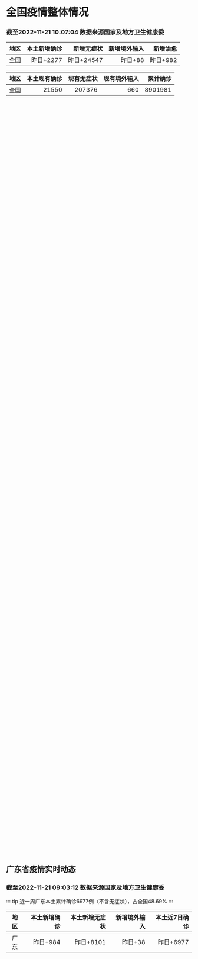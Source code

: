 
# 全国疫情整体情况
### 截至2022-11-21 10:07:04 数据来源国家及地方卫生健康委

|地区|本土新增确诊|新增无症状|新增境外输入|新增治愈|
|:--:|---:|---:|---:|---:|
|全国|昨日+2277|昨日+24547|昨日+88|昨日+982|

|地区|本土现有确诊|现有无症状|现有境外输入|累计确诊|
|:--:|---:|---:|---:|---:|
|全国|21550|207376|660|8901981|

<ChinaMap :dataList="dataList" :title="title"/>

<div id="chinaDayModify" style="width:100%;height:500px;margin-bottom:10px;"></div>
<div id="chinaAddHistoryData" style="width:100%;height:500px;margin-bottom:10px;"></div>
<div id="chinaNowHistoryData" style="width:100%;height:500px;margin-bottom:10px;"></div>
<div id="chinaTotalHistoryData" style="width:100%;height:500px;margin-bottom:10px;"></div>


## 广东省疫情实时动态
### 截至2022-11-21 09:03:12 数据来源国家及地方卫生健康委

::: tip 近一周广东本土累计确诊6977例（不含无症状），占全国48.69%
:::

|地区|本土新增确诊|本土新增无症状|新增境外输入|本土近7日确诊|
|:--:|---:|---:|---:|---:|
|广东|昨日+984|昨日+8101|昨日+38|昨日+6977|

<div id="guangdongModify" style="width:100%;height:500px;margin-bottom:10px;"></div>
<div id="guangdongTotalHistory" style="width:100%;height:500px;margin-bottom:10px;"></div>
<div id="guangzhouModifyHistory" style="width:100%;height:500px;margin-bottom:10px;"></div>


<script>
import * as echarts from 'echarts'
export default {
  data(){
    return {
      title: '新增本土确诊',
      dataList: [{name: '台湾', value: 0, addList: []},{name: '香港', value: 0, addList: []},{name: '湖北', value: 6, addList: [{name: '武汉', num: 6},
]},{name: '上海', value: 6, addList: [{name: '浦东', num: 4},
{name: '徐汇', num: 1},
{name: '杨浦', num: 1},
]},{name: '吉林', value: 6, addList: [{name: '松原', num: 5},
{name: '长春', num: 1},
]},{name: '广东', value: 984, addList: [{name: '广州', num: 882},
{name: '湛江', num: 36},
{name: '肇庆', num: 31},
{name: '佛山', num: 8},
{name: '深圳', num: 6},
]},{name: '海南', value: 4, addList: [{name: '海口', num: 3},
{name: '三亚', num: 1},
]},{name: '四川', value: 217, addList: [{name: '成都', num: 136},
{name: '德阳', num: 31},
{name: '外省返川人员', num: 29},
{name: '内江', num: 10},
{name: '眉山', num: 2},
]},{name: '北京', value: 154, addList: [{name: '朝阳', num: 54},
{name: '通州', num: 50},
{name: '未公布来源', num: 11},
{name: '海淀', num: 9},
{name: '东城', num: 7},
]},{name: '内蒙古', value: 92, addList: [{name: '呼和浩特', num: 71},
{name: '鄂尔多斯', num: 19},
{name: '赤峰', num: 1},
{name: '呼伦贝尔', num: 1},
]},{name: '福建', value: 20, addList: [{name: '泉州', num: 6},
{name: '三明', num: 6},
{name: '福州', num: 4},
{name: '厦门', num: 2},
{name: '龙岩', num: 2},
]},{name: '陕西', value: 29, addList: [{name: '榆林', num: 6},
{name: '安康', num: 6},
{name: '西安', num: 5},
{name: '渭南', num: 4},
{name: '汉中', num: 3},
]},{name: '浙江', value: 23, addList: [{name: '杭州', num: 9},
{name: '衢州', num: 5},
{name: '温州', num: 4},
{name: '宁波', num: 2},
{name: '湖州', num: 2},
]},{name: '重庆', value: 231, addList: [{name: '渝北区', num: 43},
{name: '南岸区', num: 27},
{name: '大渡口区', num: 20},
{name: '涪陵区', num: 20},
{name: '巴南区', num: 13},
]},{name: '黑龙江', value: 17, addList: [{name: '哈尔滨', num: 12},
{name: '绥化', num: 4},
{name: '黑河', num: 1},
]},{name: '山东', value: 26, addList: [{name: '济南', num: 22},
{name: '青岛', num: 3},
{name: '泰安', num: 1},
]},{name: '云南', value: 37, addList: [{name: '昆明', num: 22},
{name: '昭通市', num: 8},
{name: '德宏州', num: 3},
{name: '曲靖', num: 1},
{name: '玉溪', num: 1},
]},{name: '江苏', value: 56, addList: [{name: '盐城', num: 19},
{name: '连云港', num: 17},
{name: '南京', num: 12},
{name: '镇江', num: 6},
{name: '苏州', num: 1},
]},{name: '河南', value: 161, addList: [{name: '郑州', num: 161},
]},{name: '天津', value: 6, addList: [{name: '未公布来源', num: 6},
]},{name: '山西', value: 120, addList: [{name: '朔州', num: 47},
{name: '阳泉', num: 20},
{name: '大同', num: 17},
{name: '吕梁', num: 12},
{name: '太原', num: 11},
]},{name: '新疆', value: 18, addList: [{name: '乌鲁木齐', num: 6},
{name: '喀什', num: 6},
{name: '和田', num: 6},
]},{name: '广西', value: 0, addList: []},{name: '辽宁', value: 15, addList: [{name: '沈阳', num: 8},
{name: '铁岭', num: 6},
{name: '抚顺', num: 1},
]},{name: '河北', value: 2, addList: [{name: '石家庄', num: 2},
]},{name: '湖南', value: 3, addList: [{name: '常德', num: 2},
{name: '郴州', num: 1},
]},{name: '安徽', value: 0, addList: []},{name: '江西', value: 5, addList: [{name: '九江', num: 5},
]},{name: '甘肃', value: 18, addList: [{name: '兰州', num: 18},
]},{name: '西藏', value: 1, addList: [{name: '未公布来源', num: 1},
]},{name: '贵州', value: 10, addList: [{name: '毕节', num: 7},
{name: '遵义', num: 2},
{name: '铜仁', num: 1},
]},{name: '澳门', value: 0, addList: []},{name: '青海', value: 9, addList: [{name: '西宁', num: 9},
]},{name: '宁夏', value: 1, addList: [{name: '中卫', num: 1},
]},{name: '南海诸岛', value: 0, addList: []}]
    }
  },
  mounted () {
    const themeObj = {"color":["#2ec7c9","#b6a2de","#5ab1ef","#ffb980","#d87a80","#8d98b3","#e5cf0d","#97b552","#95706d","#dc69aa","#07a2a4","#9a7fd1","#588dd5","#f5994e","#c05050","#59678c","#c9ab00","#7eb00a","#6f5553","#c14089"],"backgroundColor":"rgba(0,0,0,0)","textStyle":{},"title":{"textStyle":{"color":"#008acd"},"subtextStyle":{"color":"#aaaaaa"}},"line":{"itemStyle":{"borderWidth":1},"lineStyle":{"width":2},"symbolSize":3,"symbol":"emptyCircle","smooth":true},"radar":{"itemStyle":{"borderWidth":1},"lineStyle":{"width":2},"symbolSize":3,"symbol":"emptyCircle","smooth":true},"bar":{"itemStyle":{"barBorderWidth":0,"barBorderColor":"#ccc"}},"pie":{"itemStyle":{"borderWidth":0,"borderColor":"#ccc"}},"scatter":{"itemStyle":{"borderWidth":0,"borderColor":"#ccc"}},"boxplot":{"itemStyle":{"borderWidth":0,"borderColor":"#ccc"}},"parallel":{"itemStyle":{"borderWidth":0,"borderColor":"#ccc"}},"sankey":{"itemStyle":{"borderWidth":0,"borderColor":"#ccc"}},"funnel":{"itemStyle":{"borderWidth":0,"borderColor":"#ccc"}},"gauge":{"itemStyle":{"borderWidth":0,"borderColor":"#ccc"}},"candlestick":{"itemStyle":{"color":"#d87a80","color0":"#2ec7c9","borderColor":"#d87a80","borderColor0":"#2ec7c9","borderWidth":1}},"graph":{"itemStyle":{"borderWidth":0,"borderColor":"#ccc"},"lineStyle":{"width":1,"color":"#aaaaaa"},"symbolSize":3,"symbol":"emptyCircle","smooth":true,"color":["#2ec7c9","#b6a2de","#5ab1ef","#ffb980","#d87a80","#8d98b3","#e5cf0d","#97b552","#95706d","#dc69aa","#07a2a4","#9a7fd1","#588dd5","#f5994e","#c05050","#59678c","#c9ab00","#7eb00a","#6f5553","#c14089"],"label":{"color":"#eeeeee"}},"map":{"itemStyle":{"areaColor":"#dddddd","borderColor":"#eeeeee","borderWidth":0.5},"label":{"color":"#d87a80"},"emphasis":{"itemStyle":{"areaColor":"rgba(254,153,78,1)","borderColor":"#444","borderWidth":1},"label":{"color":"rgb(100,0,0)"}}},"geo":{"itemStyle":{"areaColor":"#dddddd","borderColor":"#eeeeee","borderWidth":0.5},"label":{"color":"#d87a80"},"emphasis":{"itemStyle":{"areaColor":"rgba(254,153,78,1)","borderColor":"#444","borderWidth":1},"label":{"color":"rgb(100,0,0)"}}},"categoryAxis":{"axisLine":{"show":true,"lineStyle":{"color":"#008acd"}},"axisTick":{"show":true,"lineStyle":{"color":"#333"}},"axisLabel":{"show":true,"color":"#333"},"splitLine":{"show":false,"lineStyle":{"color":["#eee"]}},"splitArea":{"show":false,"areaStyle":{"color":["rgba(250,250,250,0.3)","rgba(200,200,200,0.3)"]}}},"valueAxis":{"axisLine":{"show":true,"lineStyle":{"color":"#008acd"}},"axisTick":{"show":true,"lineStyle":{"color":"#333"}},"axisLabel":{"show":true,"color":"#333"},"splitLine":{"show":true,"lineStyle":{"color":["#eee"]}},"splitArea":{"show":true,"areaStyle":{"color":["rgba(250,250,250,0.3)","rgba(200,200,200,0.3)"]}}},"logAxis":{"axisLine":{"show":true,"lineStyle":{"color":"#008acd"}},"axisTick":{"show":true,"lineStyle":{"color":"#333"}},"axisLabel":{"show":true,"color":"#333"},"splitLine":{"show":true,"lineStyle":{"color":["#eee"]}},"splitArea":{"show":true,"areaStyle":{"color":["rgba(250,250,250,0.3)","rgba(200,200,200,0.3)"]}}},"timeAxis":{"axisLine":{"show":true,"lineStyle":{"color":"#008acd"}},"axisTick":{"show":true,"lineStyle":{"color":"#333"}},"axisLabel":{"show":true,"color":"#333"},"splitLine":{"show":true,"lineStyle":{"color":["#eee"]}},"splitArea":{"show":false,"areaStyle":{"color":["rgba(250,250,250,0.3)","rgba(200,200,200,0.3)"]}}},"toolbox":{"iconStyle":{"borderColor":"#2ec7c9"},"emphasis":{"iconStyle":{"borderColor":"#18a4a6"}}},"legend":{"textStyle":{"color":"#333333"}},"tooltip":{"axisPointer":{"lineStyle":{"color":"#008acd","width":"1"},"crossStyle":{"color":"#008acd","width":"1"}}},"timeline":{"lineStyle":{"color":"#008acd","width":1},"itemStyle":{"color":"#008acd","borderWidth":1},"controlStyle":{"color":"#008acd","borderColor":"#008acd","borderWidth":0.5},"checkpointStyle":{"color":"#2ec7c9","borderColor":"#2ec7c9"},"label":{"color":"#008acd"},"emphasis":{"itemStyle":{"color":"#a9334c"},"controlStyle":{"color":"#008acd","borderColor":"#008acd","borderWidth":0.5},"label":{"color":"#008acd"}}},"visualMap":{"color":["#5ab1ef","#e0ffff"]},"dataZoom":{"backgroundColor":"rgba(47,69,84,0)","dataBackgroundColor":"#efefff","fillerColor":"rgba(182,162,222,0.2)","handleColor":"#008acd","handleSize":"100%","textStyle":{"color":"#333333"}},"markPoint":{"label":{"color":"#eeeeee"},"emphasis":{"label":{"color":"#eeeeee"}}}}

    echarts.registerTheme('dark', (themeObj))

    this.chartChDay = echarts.init(document.getElementById("chinaDayModify"), "dark")
,this.chartChAdd = echarts.init(document.getElementById("chinaAddHistoryData"), "dark")
,this.chartChNow = echarts.init(document.getElementById("chinaNowHistoryData"), "dark")
,this.chartChTotal = echarts.init(document.getElementById("chinaTotalHistoryData"), "dark")
,this.chartGdMod = echarts.init(document.getElementById("guangdongModify"), "dark")
,this.chartGdTotal = echarts.init(document.getElementById("guangdongTotalHistory"), "dark")
,this.chartGzMod = echarts.init(document.getElementById("guangzhouModifyHistory"), "dark")


    const option_gd_mod = {
      title: {
        text: '广东疫情新增趋势（人）'
      },
      tooltip: {
        trigger: 'axis',
        axisPointer: {
          type: 'cross',
          label: {
            backgroundColor: '#6a7985'
          }
        }
      },
      legend: {
        top: 20,
        data: [{name: '本土新增确诊',icon: 'rect'}, {name: '本土新增无症状',icon: 'rect'},{name: '新增境外输入',icon: 'rect'}]
      },
      grid: {
        left: '3%',
        right: '4%',
        bottom: '3%',
        containLabel: true
      },
      toolbox: {
        feature: {
          saveAsImage: {}
        }
      },
      xAxis: {
        type: 'category',
        boundaryGap: false,
        data: ["09.23","09.24","09.25","09.26","09.27","09.28","09.29","09.30","10.01","10.02","10.03","10.04","10.05","10.06","10.07","10.08","10.09","10.10","10.11","10.12","10.13","10.14","10.15","10.16","10.17","10.18","10.19","10.20","10.21","10.22","10.23","10.24","10.25","10.26","10.27","10.28","10.29","10.30","10.31","11.01","11.02","11.03","11.04","11.05","11.06","11.07","11.08","11.09","11.10","11.11","11.12","11.13","11.14","11.15","11.16","11.17","11.18","11.19","11.20",]
      },
      yAxis: {
        type: 'value'
      },
      series: [
        {
          name: '本土新增确诊',
          type: 'line',
          areaStyle: {},
          emphasis: {
            focus: 'series'
          },
          data: [5,6,7,12,4,18,16,22,17,19,27,34,37,41,47,34,31,38,43,36,53,60,35,23,36,50,26,27,19,32,23,33,45,15,27,63,83,291,242,125,103,195,219,252,224,319,592,500,546,760,727,707,586,564,1246,1338,1102,1157,984,]
        },
        {
          name: '本土新增无症状',
          type: 'line',
          areaStyle: {},
          emphasis: {
            focus: 'series'
          },
          data: [0,0,5,5,2,5,15,21,10,24,16,24,27,34,27,21,24,25,11,17,21,29,29,38,61,48,58,62,74,59,70,62,67,84,88,136,195,468,458,298,356,470,669,1330,1882,2330,2611,2507,2461,2996,3541,3941,5047,6215,8576,9110,8535,8381,8101,]
        },
        {
          name: '新增境外输入',
          type: 'line',
          areaStyle: {},
          emphasis: {
            focus: 'series'
          },
          data: [15,12,19,14,15,21,15,11,29,11,19,18,19,27,10,14,27,27,14,17,15,24,18,18,11,12,14,25,17,9,19,12,6,5,11,14,14,8,7,10,12,13,9,21,10,12,16,14,23,9,15,19,19,24,10,20,13,21,38,]
        }
      ]
    };

    const option_gd_total = {
      title: {
        text: '广东疫情概览（人）'
      },
      tooltip: {
        trigger: 'axis',
        axisPointer: {
          type: 'cross',
          label: {
            backgroundColor: '#6a7985'
          }
        }
      },
      legend: {
        top: 20,
        data: [{name: '累计确诊',icon: 'rect'},{name: '累计治愈',icon: 'rect'}]
      },
      grid: {
        left: '3%',
        right: '4%',
        bottom: '3%',
        containLabel: true
      },
      toolbox: {
        feature: {
          saveAsImage: {}
        }
      },
      xAxis: {
        type: 'category',
        boundaryGap: false,
        data: ["09.23","09.24","09.25","09.26","09.27","09.28","09.29","09.30","10.01","10.02","10.03","10.04","10.05","10.06","10.07","10.08","10.09","10.10","10.11","10.12","10.13","10.14","10.15","10.16","10.17","10.18","10.19","10.20","10.21","10.22","10.23","10.24","10.25","10.26","10.27","10.28","10.29","10.30","10.31","11.01","11.02","11.03","11.04","11.05","11.06","11.07","11.08","11.09","11.10","11.11","11.12","11.13","11.14","11.15","11.16","11.17","11.18","11.19","11.20",]
      },
      yAxis: {
        type: 'value'
      },
      series: [
        {
          name: '累计确诊',
          type: 'line',
          areaStyle: {},
          emphasis: {
            focus: 'series'
          },
          data: [9863,9881,9905,9931,9950,9991,10022,10055,10101,10131,10177,10229,10285,10353,10410,10458,10516,10581,10638,10691,10759,10843,10896,10947,10994,11056,11106,11138,11174,11215,11257,11302,11353,11373,11411,11488,11585,11884,12133,12268,12383,12591,12819,13092,13336,13657,14264,14779,15348,16117,16859,17585,18190,18778,20034,21392,22507,23685,24707,]
        },
        {
          name: '累计治愈',
          type: 'line',
          areaStyle: {},
          emphasis: {
            focus: 'series'
          },
          data: [9529,9529,9529,9529,9529,9529,9529,9529,9529,9529,9529,9529,9529,9877,9877,9877,9972,10007,10048,10091,10127,10127,10127,10178,10239,10298,10298,10298,10298,10298,10298,10298,10298,10298,10298,10298,10298,10298,10298,10298,10298,10298,10298,10298,10298,10298,11470,11470,11470,11470,11470,11470,11470,11470,11470,11470,11470,11470,11470,]
        }
      ]
    };

    const option_gz_mod = {
      title: {
        text: '广州疫情新增趋势（人）'
      },
      tooltip: {
        trigger: 'axis',
        axisPointer: {
          type: 'cross',
          label: {
            backgroundColor: '#6a7985'
          }
        }
      },
      legend: {
        top: 20,
        data: [{name: '本土新增确诊',icon: 'rect'},{name: '本土新增无症状',icon: 'rect'}]
      },
      grid: {
        left: '3%',
        right: '4%',
        bottom: '3%',
        containLabel: true
      },
      toolbox: {
        feature: {
          saveAsImage: {}
        }
      },
      xAxis: {
        type: 'category',
        boundaryGap: false,
        data: ["0923","0924","0925","0926","0927","0928","0929","0930","1001","1002","1003","1004","1005","1006","1007","1008","1009","1010","1011","1012","1013","1014","1015","1016","1017","1018","1019","1020","1021","1022","1023","1024","1025","1026","1027","1028","1029","1030","1031","1101","1102","1103","1104","1105","1106","1107","1108","1109","1110","1111","1112","1113","1114","1115","1116","1117","1118","1119","1120",]
      },
      yAxis: {
        type: 'value'
      },
      series: [
        {
          name: '本土新增确诊',
          type: 'line',
          areaStyle: {},
          emphasis: {
            focus: 'series'
          },
          data: [4,5,2,2,0,1,1,2,0,5,10,12,14,21,17,18,5,13,6,10,25,23,20,3,16,22,6,10,12,18,16,22,27,11,19,54,66,232,190,85,83,149,168,183,158,232,478,423,466,694,662,656,552,509,1189,1241,983,1050,882,]
        },
        {
          name: '本土新增无症状',
          type: 'line',
          areaStyle: {},
          emphasis: {
            focus: 'series'
          },
          data: [0,0,0,1,1,0,2,0,0,3,7,5,13,8,12,9,15,1,2,7,3,8,16,27,43,31,44,46,46,39,53,43,46,39,46,85,125,295,289,253,323,430,635,1259,1813,2263,2546,2430,2358,2921,3464,3876,4977,6138,8486,8989,8444,8234,7885,]
        }
      ]
    };

    const option_ch_day  = {
      series: [
        {
          type: 'treemap',
          data: [
            {
              name: '本土新增确诊昨日+2277',
              value: 2277,
            },
            {
              name: '新增无症状昨日+24547',
              value: 24547,
            },
            {
              name: '新增境外输入昨日+88',
              value: 88,
            },
            {
              name: '新增治愈昨日+982',
              value: 982,
            },
          ]
        }
      ]
    };

    const option_ch_add = {
      title: {
        text: '新增疫情整体走势'
      },
      tooltip: {
        trigger: 'axis',
        axisPointer: {
          type: 'cross',
          label: {
            backgroundColor: '#6a7985'
          }
        }
      },
      legend: {
        top: 20,
        data: [{name: '本土确诊',icon: 'rect'}, {name: '无症状感染',icon: 'rect'},{name: '新增境外输入',icon: 'rect'}]
      },
      grid: {
        left: '3%',
        right: '4%',
        bottom: '3%',
        containLabel: true
      },
      toolbox: {
        feature: {
          saveAsImage: {}
        }
      },
      xAxis: {
        type: 'category',
        boundaryGap: false,
        data: ["09.21","09.22","09.23","09.24","09.25","09.26","09.27","09.28","09.29","09.30","10.01","10.02","10.03","10.04","10.05","10.06","10.07","10.08","10.09","10.10","10.11","10.12","10.13","10.14","10.15","10.16","10.17","10.18","10.19","10.20","10.21","10.22","10.23","10.24","10.25","10.26","10.27","10.28","10.29","10.30","10.31","11.01","11.02","11.03","11.04","11.05","11.06","11.07","11.08","11.09","11.10","11.11","11.12","11.13","11.14","11.15","11.16","11.17","11.18","11.19","11.20",]
      },
      yAxis: {
        type: 'value'
      },
      series: [
        {
          name: '本土确诊',
          type: 'line',
          areaStyle: {},
          emphasis: {
            focus: 'series'
          },
          data: [114,121,129,159,235,173,119,106,97,106,116,189,250,223,183,216,447,441,373,427,374,322,249,291,174,182,208,204,164,158,159,155,173,205,297,193,214,324,353,479,498,409,531,704,596,526,535,843,1294,1133,1150,1452,1675,1747,1621,1568,2328,2276,2055,2204,2277,]
        },
        {
          name: '无症状感染',
          type: 'line',
          areaStyle: {},
          emphasis: {
            focus: 'series'
          },
          data: [512,627,624,601,597,636,625,526,625,549,432,466,626,747,1005,1267,1301,1307,1566,1662,1386,1154,1010,900,668,534,587,630,643,638,658,683,751,875,944,924,1123,1153,1566,2220,2221,2346,2669,3167,3063,3894,4961,6632,6882,7691,9385,10351,13086,14325,16151,18491,20804,22853,22208,22011,24547,]
        },
        {
          name: '新增境外输入',
          type: 'line',
          areaStyle: {},
          emphasis: {
            focus: 'series'
          },
          data: [51,54,59,58,60,72,75,64,59,66,63,51,57,50,46,72,54,62,61,64,43,50,64,70,70,63,42,43,47,56,56,52,48,41,41,38,48,53,48,42,49,56,50,53,61,62,34,47,52,52,59,52,36,47,40,55,60,86,82,63,88,]
        }
      ]
    };

    const option_ch_now = {
      title: {
        text: '现有疫情整体走势'
      },
      tooltip: {
        trigger: 'axis',
        axisPointer: {
          type: 'cross',
          label: {
            backgroundColor: '#6a7985'
          }
        }
      },
      legend: {
        top: 20,
        data: [{name: '本土确诊',icon: 'rect'}, {name: '无症状感染',icon: 'rect'},{name: '新增境外输入',icon: 'rect'}]
      },
      grid: {
        left: '3%',
        right: '4%',
        bottom: '3%',
        containLabel: true
      },
      toolbox: {
        feature: {
          saveAsImage: {}
        }
      },
      xAxis: {
        type: 'category',
        boundaryGap: false,
        data: ["09.21","09.22","09.23","09.24","09.25","09.26","09.27","09.28","09.29","09.30","10.01","10.02","10.03","10.04","10.05","10.06","10.07","10.08","10.09","10.10","10.11","10.12","10.13","10.14","10.15","10.16","10.17","10.18","10.19","10.20","10.21","10.22","10.23","10.24","10.25","10.26","10.27","10.28","10.29","10.30","10.31","11.01","11.02","11.03","11.04","11.05","11.06","11.07","11.08","11.09","11.10","11.11","11.12","11.13","11.14","11.15","11.16","11.17","11.18","11.19","11.20",]
      },
      yAxis: {
        type: 'value'
      },
      series: [
        {
          name: '本土确诊',
          type: 'line',
          areaStyle: {},
          emphasis: {
            focus: 'series'
          },
          data: [2606,2494,2477,2395,2404,2381,2378,2365,2359,2301,2314,2306,2341,2261,2263,2329,2666,2977,3240,3460,3637,3779,3824,3906,3854,3808,3777,3677,3595,3529,3362,3245,3179,3062,3127,3104,3107,3252,3440,3751,4101,4324,4641,5070,5473,5792,6113,6742,7801,8635,9385,10387,11647,12855,13935,14820,16631,17901,19102,20202,21550,]
        },
        {
          name: '无症状感染',
          type: 'line',
          areaStyle: {},
          emphasis: {
            focus: 'series'
          },
          data: [577,564,563,552,558,585,613,632,610,608,631,623,629,615,620,628,633,641,646,644,623,618,632,657,650,655,636,635,623,624,624,629,605,592,578,562,551,549,547,527,537,530,523,527,530,532,504,502,512,520,530,532,528,534,538,525,541,576,607,627,660,]
        },
        {
          name: '新增境外输入',
          type: 'line',
          areaStyle: {},
          emphasis: {
            focus: 'series'
          },
          data: [14010,13518,11627,11277,10573,10414,10373,10105,9829,9770,9618,8814,8449,8109,8069,8744,9419,10193,11206,11944,12805,13455,13998,14442,14606,14679,14750,14715,14774,14658,14360,14193,14094,14026,14399,14475,14817,15140,15931,17538,19036,20631,22423,24734,26924,30018,34158,39861,45493,51292,59141,67715,79170,91603,105362,120524,136643,154412,172048,188616,207376,]
        }
      ]
    };

    const option_ch_total = {
      title: {
        text: '累计疫情整体走势'
      },
      tooltip: {
        trigger: 'axis',
        axisPointer: {
          type: 'cross',
          label: {
            backgroundColor: '#6a7985'
          }
        }
      },
      legend: {
        top: 20,
        data: [{name: '确诊(含港澳台)', con: 'rect'}, {name: '死亡(含港澳台)',icon: 'rect'}]
      },
      grid: {
        left: '3%',
        right: '4%',
        bottom: '3%',
        containLabel: true
      },
      toolbox: {
        feature: {
          saveAsImage: {}
        }
      },
      xAxis: {
        type: 'category',
        boundaryGap: false,
        data: ["09.21","09.22","09.23","09.24","09.25","09.26","09.27","09.28","09.29","09.30","10.01","10.02","10.03","10.04","10.05","10.06","10.07","10.08","10.09","10.10","10.11","10.12","10.13","10.14","10.15","10.16","10.17","10.18","10.19","10.20","10.21","10.22","10.23","10.24","10.25","10.26","10.27","10.28","10.29","10.30","10.31","11.01","11.02","11.03","11.04","11.05","11.06","11.07","11.08","11.09","11.10","11.11","11.12","11.13","11.14","11.15","11.16","11.17","11.18","11.19","11.20",]
      },
      yAxis: {
        type: 'value'
      },
      series: [
        {
          name: '确诊(含港澳台)',
          type: 'line',
          areaStyle: {},
          emphasis: {
            focus: 'series'
          },
          data: [6748819,6792066,6833790,6872895,6912675,6942179,6988610,7037863,7083359,7127469,7171159,7215114,7249310,7299603,7355347,7402656,7454504,7499946,7499946,7578751,7621171,7621171,7621171,7778306,7822739,7865269,7895059,7895059,7895059,8026778,8064765,8101522,8137786,8137786,8137786,8246496,8283181,8318921,8352484,8385213,8409023,8444367,8478830,8510115,8538758,8565587,8591083,8609153,8635852,8662662,8686925,8709454,8731122,8752310,8771347,8792321,8818365,8841863,8862956,8882454,8901981,]
        },
        {
          name: '死亡(含港澳台)',
          type: 'line',
          areaStyle: {},
          emphasis: {
            focus: 'series'
          },
          data: [25792,25868,26074,26132,26176,26244,26278,26330,26388,26446,26500,26568,26609,21422,26706,26769,26823,26823,26823,26823,26823,26823,26823,26823,26823,26823,26823,26823,26823,26823,26823,26823,26823,26823,26823,26823,26823,26823,26823,26823,26823,26823,26823,26823,26823,26823,26823,28900,28939,28939,28939,28939,28939,28939,28939,28939,28939,28939,28939,28939,28939,]
        }
      ]
    };

    this.chartGdMod.setOption(option_gd_mod);
    this.chartGdTotal.setOption(option_gd_total);
    this.chartGzMod.setOption(option_gz_mod);
    this.chartChDay.setOption(option_ch_day);
    this.chartChAdd.setOption(option_ch_add);
    this.chartChNow.setOption(option_ch_now);
    this.chartChTotal.setOption(option_ch_total);

    window.onresize = () => {
      this.chartGdMod.resize()
      this.chartGdTotal.resize()
      this.chartGzMod.resize()
      this.chartChDay.resize()
      this.chartChAdd.resize()
      this.chartChNow.resize()
      this.chartChTotal.resize()
    }
  }
}
</script>

## 广东省各地区疫情情况

::: danger 392个中高风险地区
:::

|地区|本土新增确诊|本土新增无症状|本土近7日确诊|中高风险地区|
|:--:|---:|---:|---:|---:|
|广州|+882|+7885|+6406|+185|
|湛江|+36|+10|+87|+43|
|肇庆|+31|+18|+153|+41|
|佛山|+8|+112|+33|+2|
|深圳|+6|+14|+44|+24|
|清远|+4|+9|+17|+3|
|珠海|+4|+4|+29|+8|
|汕头|+4|+2|+12|0|
|阳江|+3|+5|+37|+15|
|东莞|+2|+12|+87|+27|
|惠州|+2|+3|+10|+8|
|中山|+1|+4|+9|+7|
|韶关|+1|0|+11|+1|
|揭阳|0|+10|0|+8|
|梅州|0|+9|+1|+4|
|江门|0|+2|+6|+14|
|茂名|0|+1|+31|+2|
|汕尾|0|+1|0|0|
|云浮|0|0|+2|0|
|潮州|0|0|+1|0|
|河源|0|0|+1|0|


## 广东疫情热点动态

  
### 11-21 10:01
::: tip 汕头澄海发现3名核酸异常人员，3街道部分区域实施临时交通管制
11月20日，汕头市澄海区新冠肺炎防控指挥办通报，11月20日晚，澄海区在核酸筛查中发现3名核酸采样检测结果异常人员，已第一时间闭环转运至专用隔离场所隔离治疗。接报后，市、区新冠肺炎疫情防控指挥部立即...

信息来源：南方PLUS

[阅读全文](https://h5.baike.qq.com/mobile/landing.html?docid=20221121A01OEC00&isNews=1&adtag=wxjk.yqssc.yqdt)
:::

### 11-21 09:51
::: tip 广州连续5日单日新增超8千例，白云等区强化社会面防控
广东卫健委11月21日公布的数据显示，11月20日，广州新增本土感染者8181例，其中确诊病例296例，无症状感染者7885例。广州连续5日新增本土感染者超过8000例，据第一财经统计，自10月22日...

第一财经

[阅读全文](https://view.inews.qq.com/a/20221121A01LE200?uid=101705948131&chlid=_qqnews_custom_search_pictext#)
:::

### 11-21 09:09
::: tip 深圳3区发布5则通知：这些人尽快申报
11月20日龙华、罗湖、南山3区发布5条提醒到过以下场所尽快申报，近日，新冠阳性确诊个案曾到访过民治、龙华、大浪街道相关场所。为迅速控制疫情，阻断疫情传播扩散，尽可能减少对居民朋友健康和生活的影响，请...

深圳大件事

[阅读全文](https://mp.weixin.qq.com/s?__biz=MzA4NTczOTMzMQ==&mid=2651399909&idx=4&sn=1c90953748ce16b60945997f2c335665&chksm=842ed4c9b3595ddff2e2bb7ef6a40892e724d017318a548efcdacb41cf2fbe2d875afa224c9d&mpshare=1&scene=1&srcid=1121qr6YhanpnMsXSTrLvqOq&sharer_sharetime=1668996551954&sharer_shareid=20e33aa564e857bfdc5733034f4f2915&version=4.0.19.6020&platform=win#rd)
:::

### 11-21 09:07
::: tip 深圳11月20日新增本土确诊6例、无症状14例，详情公布
深圳卫健委通报，11月20日0-24时，深圳新增6例新冠肺炎确诊病例和14例新冠病毒无症状感染者。其中，在集中隔离观察人员中发现7例，在居家隔离医学观察人员中发现3例，在闭环管理的重点人员筛查中发现2...

信息来源：界面新闻

[阅读全文](https://h5.baike.qq.com/mobile/landing.html?docid=20221121A017YX00&isNews=1&adtag=wxjk.yqssc.yqdt)
:::

### 11-21 08:49
::: tip 11月20日深圳新增6例确诊病例和14例无症状感染者
11月20日0-24时，深圳新增6例新冠肺炎确诊病例和14例新冠病毒无症状感染者。
其中，在集中隔离观察人员中发现7例，在居家隔离医学观察人员中发现3例，在闭环管理的重点人员筛查中发现2例，在非闭环管...

深圳卫健委

[阅读全文](https://mp.weixin.qq.com/s?__biz=MzIxNDA0MTExMg==&mid=2652204061&idx=1&sn=d770ddc9b06d044af465b4587d289be6&chksm=8c4c5b6abb3bd27c01810d2e3ccd76a8357529964ed9102686e8ead8ff62ccc12ed001635753&mpshare=1&scene=1&srcid=1121r2ug6UBTzAes8NKMLm3o&sharer_sharetime=1668996467227&sharer_shareid=20e33aa564e857bfdc5733034f4f2915&version=4.0.19.6020&platform=win#rd)
:::

### 11-21 08:45
::: tip 广东新增本土确诊病例384例、本土无症状感染者8101例
中新网11月21日电 据广东省卫健委官方微博消息，11月20日0-24时，广东省新增本土确诊病例384例(广州296例，深圳6例，珠海1例，汕头4例，佛山8例，惠州2例，中山1例，阳江3例，湛江29例...

信息来源：中国新闻网

[阅读全文](https://h5.baike.qq.com/mobile/landing.html?docid=20221121A011Q700&isNews=1&adtag=wxjk.yqssc.yqdt)
:::

### 11-21 06:47
::: tip 广州白云：强化社会面疫情防控措施，严格限制人员流动、实行临时交通管控
“广州白云发布”微信公众号11月21日消息，广州市白云区新型冠状病毒肺炎疫情防控指挥部通告，近日，白云区疫情社会面传播风险持续加大，防控形势严峻。为有效阻断疫情传播扩散风险，切实保障广大人民群众生命安...

信息来源：界面新闻

[阅读全文](https://h5.baike.qq.com/mobile/landing.html?docid=20221121A00IAE00&isNews=1&adtag=wxjk.yqssc.yqdt)
:::

### 11-21 08:40
::: tip 2022年11月21日广东省新冠肺炎疫情情况
                                                        　　11月20日0-24时，全省新增本土确诊病例384例（广州296例，深圳6例，珠海1...

信息来源：广东省卫生健康委员会

[阅读全文](https://h5.baike.qq.com/mobile/landing.html?docid=WJW202211216AXNLDHK&isNews=1&adtag=wxjk.yqssc.yqdt)
:::

### 11-20 23:24
::: tip 各尽所能战疫情，同心协力撑广州
11月20日17时，广州市人民政府新闻办公室召开广州市疫情防控新闻发布会。广州市卫生健康委副主任、新闻发言人张屹通报，11月19日0至24时，广州市新增8434例新冠病毒本土感染者，社会面发现27例，...

信息来源：南方都市报

[阅读全文](https://h5.baike.qq.com/mobile/landing.html?docid=20221120A07F5Q00&isNews=1&adtag=wxjk.yqssc.yqdt)
:::

### 11-20 23:14
::: tip 应检尽检！广州番禺11月21日开展核酸检测工作
文/羊城晚报全媒体记者 罗仕11月20日，广州市番禺区发布通知：因疫情防控需要，根据统一安排，番禺区定于11月21日对全区16个镇街户籍人口、来番人员开展核酸检测工作。通知全文如下：番禺区关于11月2...

信息来源：羊城派

[阅读全文](https://h5.baike.qq.com/mobile/landing.html?docid=20221120A07DS600&isNews=1&adtag=wxjk.yqssc.yqdt)
:::


## 广州疫情热点动态

  
### 11-21 09:51
::: tip 广州连续5日单日新增超8千例，白云等区强化社会面防控
广东卫健委11月21日公布的数据显示，11月20日，广州新增本土感染者8181例，其中确诊病例296例，无症状感染者7885例。广州连续5日新增本土感染者超过8000例，据第一财经统计，自10月22日...

第一财经

[阅读全文](https://view.inews.qq.com/a/20221121A01LE200?uid=101705948131&chlid=_qqnews_custom_search_pictext#)
:::

### 11-21 06:47
::: tip 广州白云：强化社会面疫情防控措施，严格限制人员流动、实行临时交通管控
“广州白云发布”微信公众号11月21日消息，广州市白云区新型冠状病毒肺炎疫情防控指挥部通告，近日，白云区疫情社会面传播风险持续加大，防控形势严峻。为有效阻断疫情传播扩散风险，切实保障广大人民群众生命安...

信息来源：界面新闻

[阅读全文](https://h5.baike.qq.com/mobile/landing.html?docid=20221121A00IAE00&isNews=1&adtag=wxjk.yqssc.yqdt)
:::

### 11-21 10:01
::: tip 汕头澄海发现3名核酸异常人员，3街道部分区域实施临时交通管制
11月20日，汕头市澄海区新冠肺炎防控指挥办通报，11月20日晚，澄海区在核酸筛查中发现3名核酸采样检测结果异常人员，已第一时间闭环转运至专用隔离场所隔离治疗。接报后，市、区新冠肺炎疫情防控指挥部立即...

信息来源：南方PLUS

[阅读全文](https://h5.baike.qq.com/mobile/landing.html?docid=20221121A01OEC00&isNews=1&adtag=wxjk.yqssc.yqdt)
:::

### 11-21 09:09
::: tip 深圳3区发布5则通知：这些人尽快申报
11月20日龙华、罗湖、南山3区发布5条提醒到过以下场所尽快申报，近日，新冠阳性确诊个案曾到访过民治、龙华、大浪街道相关场所。为迅速控制疫情，阻断疫情传播扩散，尽可能减少对居民朋友健康和生活的影响，请...

深圳大件事

[阅读全文](https://mp.weixin.qq.com/s?__biz=MzA4NTczOTMzMQ==&mid=2651399909&idx=4&sn=1c90953748ce16b60945997f2c335665&chksm=842ed4c9b3595ddff2e2bb7ef6a40892e724d017318a548efcdacb41cf2fbe2d875afa224c9d&mpshare=1&scene=1&srcid=1121qr6YhanpnMsXSTrLvqOq&sharer_sharetime=1668996551954&sharer_shareid=20e33aa564e857bfdc5733034f4f2915&version=4.0.19.6020&platform=win#rd)
:::

### 11-21 09:07
::: tip 深圳11月20日新增本土确诊6例、无症状14例，详情公布
深圳卫健委通报，11月20日0-24时，深圳新增6例新冠肺炎确诊病例和14例新冠病毒无症状感染者。其中，在集中隔离观察人员中发现7例，在居家隔离医学观察人员中发现3例，在闭环管理的重点人员筛查中发现2...

信息来源：界面新闻

[阅读全文](https://h5.baike.qq.com/mobile/landing.html?docid=20221121A017YX00&isNews=1&adtag=wxjk.yqssc.yqdt)
:::

### 11-21 08:49
::: tip 11月20日深圳新增6例确诊病例和14例无症状感染者
11月20日0-24时，深圳新增6例新冠肺炎确诊病例和14例新冠病毒无症状感染者。
其中，在集中隔离观察人员中发现7例，在居家隔离医学观察人员中发现3例，在闭环管理的重点人员筛查中发现2例，在非闭环管...

深圳卫健委

[阅读全文](https://mp.weixin.qq.com/s?__biz=MzIxNDA0MTExMg==&mid=2652204061&idx=1&sn=d770ddc9b06d044af465b4587d289be6&chksm=8c4c5b6abb3bd27c01810d2e3ccd76a8357529964ed9102686e8ead8ff62ccc12ed001635753&mpshare=1&scene=1&srcid=1121r2ug6UBTzAes8NKMLm3o&sharer_sharetime=1668996467227&sharer_shareid=20e33aa564e857bfdc5733034f4f2915&version=4.0.19.6020&platform=win#rd)
:::

### 11-21 08:45
::: tip 广东新增本土确诊病例384例、本土无症状感染者8101例
中新网11月21日电 据广东省卫健委官方微博消息，11月20日0-24时，广东省新增本土确诊病例384例(广州296例，深圳6例，珠海1例，汕头4例，佛山8例，惠州2例，中山1例，阳江3例，湛江29例...

信息来源：中国新闻网

[阅读全文](https://h5.baike.qq.com/mobile/landing.html?docid=20221121A011Q700&isNews=1&adtag=wxjk.yqssc.yqdt)
:::

### 11-21 08:40
::: tip 2022年11月21日广东省新冠肺炎疫情情况
                                                        　　11月20日0-24时，全省新增本土确诊病例384例（广州296例，深圳6例，珠海1...

信息来源：广东省卫生健康委员会

[阅读全文](https://h5.baike.qq.com/mobile/landing.html?docid=WJW202211216AXNLDHK&isNews=1&adtag=wxjk.yqssc.yqdt)
:::

### 11-20 23:24
::: tip 各尽所能战疫情，同心协力撑广州
11月20日17时，广州市人民政府新闻办公室召开广州市疫情防控新闻发布会。广州市卫生健康委副主任、新闻发言人张屹通报，11月19日0至24时，广州市新增8434例新冠病毒本土感染者，社会面发现27例，...

信息来源：南方都市报

[阅读全文](https://h5.baike.qq.com/mobile/landing.html?docid=20221120A07F5Q00&isNews=1&adtag=wxjk.yqssc.yqdt)
:::

### 11-20 23:14
::: tip 应检尽检！广州番禺11月21日开展核酸检测工作
文/羊城晚报全媒体记者 罗仕11月20日，广州市番禺区发布通知：因疫情防控需要，根据统一安排，番禺区定于11月21日对全区16个镇街户籍人口、来番人员开展核酸检测工作。通知全文如下：番禺区关于11月2...

信息来源：羊城派

[阅读全文](https://h5.baike.qq.com/mobile/landing.html?docid=20221120A07DS600&isNews=1&adtag=wxjk.yqssc.yqdt)
:::

